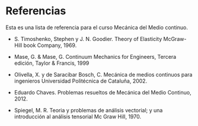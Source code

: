 # Referencias

Esta es una lista de referencia para el curso Mecánica del Medio continuo.


-   S. Timoshenko, Stephen y J. N. Goodier. Theory of Elasticity McGraw-Hill
    book Company, 1969.

-   Mase, G. & Mase, G. Continuum Mechanics for Engineers, Tercera edición,
    Taylor & Francis, 1999

-   Olivella, X. y de Saracibar Bosch, C. Mecánica de medios continuos para
    ingenieros Universidad Politécnica de Cataluña, 2002.

-   Eduardo Chaves. Problemas resueltos de Mecánica del Medio Continuo, 2012.

-   Spiegel, M. R. Teoria y problemas de análisis vectorial; y una introducción
    al análisis tensorial Mc Graw Hill, 1970.


